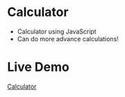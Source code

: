 # Calculator
* Calculator using JavaScript
* Can do more advance calculations!

# Live Demo
[Calculator](https://magesh-sam.github.io/Calculator/)
